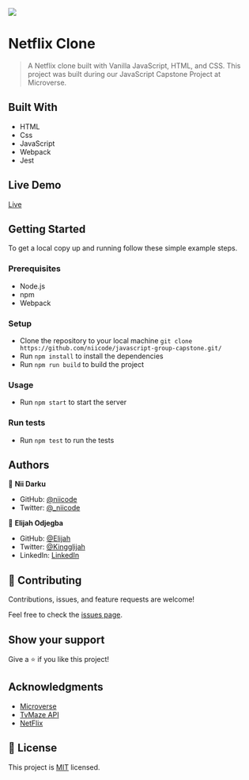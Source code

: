 ![](https://img.shields.io/badge/Version-0.1.0-blue.svg)

# Netflix Clone

> A Netflix clone built with Vanilla JavaScript, HTML, and CSS. This project was built during our JavaScript Capstone Project at Microverse.


## Built With

- HTML
- Css
- JavaScript
- Webpack
- Jest

## Live Demo

[Live](https://niicode.github.io/javascript-group-capstone/)


## Getting Started


To get a local copy up and running follow these simple example steps.

### Prerequisites
- Node.js
- npm
- Webpack

### Setup
- Clone the repository to your local machine `git clone https://github.com/niicode/javascript-group-capstone.git/`
- Run `npm install` to install the dependencies
- Run `npm run build` to build the project

### Usage
- Run `npm start` to start the server

### Run tests
- Run `npm test` to run the tests



## Authors

👤 **Nii Darku**

- GitHub: [@niicode](https://github.com/niicode)
- Twitter: [@_niicode](https://twitter.com/_niicode)

👤 **Elijah Odjegba**

- GitHub: [@Elijah](https://github.com/Elijahdre)
- Twitter: [@Kingglijah](https://twitter.com/kingglijah)
- LinkedIn: [LinkedIn](https://www.linkedin.com/in/elijah-odjegba/)

## 🤝 Contributing

Contributions, issues, and feature requests are welcome!

Feel free to check the [issues page](../../issues/).

## Show your support

Give a ⭐️ if you like this project!

## Acknowledgments

- [Microverse](https://www.microverse.org/)
- [TvMaze API](http://www.tvmaze.com/api)
- [NetFlix](https://www.netflix.com/)

## 📝 License

This project is [MIT](./LICENSE) licensed.
